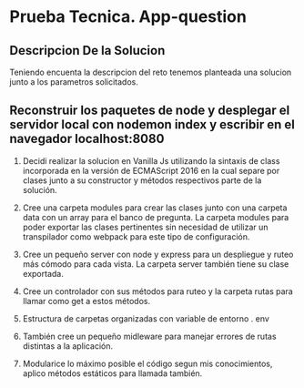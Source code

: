 # Prueba Tecnica. App-question
## Descripcion De la Solucion

Teniendo encuenta la descripcion del reto tenemos planteada una solucion
junto a los parametros solicitados.

## Reconstruir los paquetes de node y desplegar el servidor local con nodemon index y escribir en el navegador localhost:8080

1) Decidi realizar la solucion en Vanilla Js utilizando la sintaxis de class incorporada en la versión de ECMAScript 2016 en la cual separe por clases junto a su constructor y métodos respectivos parte de la solución. 

2) Cree una carpeta modules para crear las clases junto con una carpeta data con un array para el banco de pregunta. La carpeta modules para poder exportar las clases pertinentes sin necesidad de utilizar un transpilador como webpack para este tipo de configuración.

3) Cree un pequeño server con node y express para un despliegue y ruteo más cómodo para cada vista. La carpeta server también tiene su clase exportada.

4) Cree un controlador con sus métodos para ruteo y la carpeta rutas para llamar como get a estos métodos.

5) Estructura de carpetas organizadas con variable de entorno . env

6) También cree un pequeño midleware para manejar errores de rutas distintas a la aplicación.

7) Modularice lo máximo posible el código segun mis conocimientos, aplico métodos estáticos para llamada también. 


